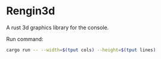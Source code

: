 # Rengin3d

A rust 3d graphics library for the console.

Run command:

``` bash
cargo run -- --width=$(tput cols) --height=$(tput lines)
```